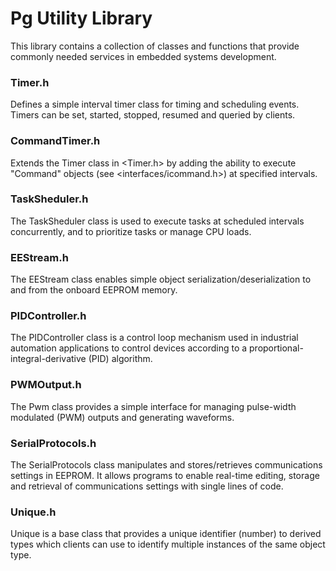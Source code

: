 # Pg Utility Library
This library contains a collection of classes and functions that provide commonly needed services in embedded systems development.

### Timer.h
Defines a simple interval timer class for timing and scheduling events. Timers can be set, started, stopped, resumed and queried by clients.

### CommandTimer.h
Extends the Timer class in <Timer.h> by adding the ability to execute "Command" objects (see <interfaces/icommand.h>) at specified intervals.

### TaskSheduler.h
The TaskSheduler class is used to execute tasks at scheduled intervals concurrently, and to prioritize tasks or manage CPU loads.

### EEStream.h 
The EEStream class enables simple object serialization/deserialization to and from the onboard EEPROM memory.

### PIDController.h
The PIDController class is a control loop mechanism used in industrial automation applications to control devices according to a proportional-integral-derivative (PID) algorithm.

### PWMOutput.h
The Pwm class provides a simple interface for managing pulse-width modulated (PWM) outputs and generating waveforms.

### SerialProtocols.h 
The SerialProtocols class manipulates and stores/retrieves communications settings in EEPROM. It allows programs to enable real-time editing, storage and retrieval of communications settings with single lines of code.

### Unique.h 
Unique is a base class that provides a unique identifier (number) to derived types which clients can use to identify multiple instances of the same object type.

